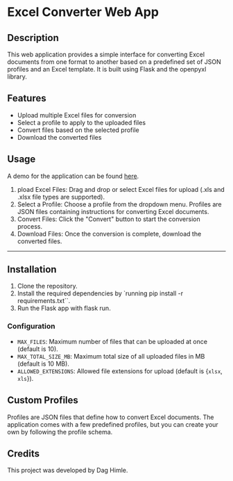 # Excel Converter Web App
## Description
This web application provides a simple interface for converting Excel documents from one format to another based on a predefined set of JSON profiles and an Excel template. It is built using Flask and the openpyxl library.

## Features
- Upload multiple Excel files for conversion
- Select a profile to apply to the uploaded files
- Convert files based on the selected profile
- Download the converted files

## Usage
A demo for the application can be found [here](https://excelreformat.azurewebsites.net).

1. pload Excel Files: Drag and drop or select Excel files for upload (.xls and .xlsx file types are supported).
2. Select a Profile: Choose a profile from the dropdown menu. Profiles are JSON files containing instructions for converting Excel documents.
3. Convert Files: Click the "Convert" button to start the conversion process.
4. Download Files: Once the conversion is complete, download the converted files.

--- 
## Installation
1. Clone the repository.
2. Install the required dependencies by `running pip install -r requirements.txt``.
3. Run the Flask app with flask run.
### Configuration
- `MAX_FILES`: Maximum number of files that can be uploaded at once (default is 10).
- `MAX_TOTAL_SIZE_MB`: Maximum total size of all uploaded files in MB (default is 10 MB).
- `ALLOWED_EXTENSIONS`: Allowed file extensions for upload (default is {`xlsx`, `xls`}).
## Custom Profiles
Profiles are JSON files that define how to convert Excel documents. The application comes with a few predefined profiles, but you can create your own by following the profile schema.

## Credits
This project was developed by Dag Himle.